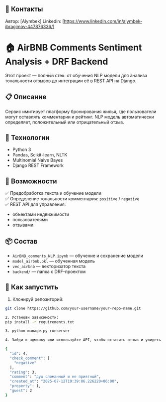 ## 📩 Контакты
Автор: [Alymbek]
Linkedin: [https://www.linkedin.com/in/alymbek-ibragimov-447876336/]


# 🏠 AirBNB Comments Sentiment Analysis + DRF Backend

Этот проект — полный стек: от обучения NLP модели для анализа тональности отзывов до интеграции её в REST API на Django.

## 📋 Описание
Сервис имитирует платформу бронирования жилья, где пользователи могут оставлять комментарии и рейтинг. NLP модель автоматически определяет, положительный или отрицательный отзыв.

## 🔧 Технологии
- Python 3
- Pandas, Scikit-learn, NLTK
- Multinomial Naive Bayes
- Django REST Framework

## 🚀 Возможности
✅ Предобработка текста и обучение модели  
✅ Определение тональности комментария: `positive` / `negative`  
✅ REST API для управления:
  - объектами недвижимости
  - пользователями
  - отзывами

## 📦 Состав
- `AirBNB_comments_NLP.ipynb` — обучение и сохранение модели
- `model_airbnb.pkl` — обученная модель
- `vec_airbnb` — векторизатор текста
- `backend/` — папка с DRF-проектом

## 🔄 Как запустить
1. Клонируй репозиторий:
```bash
git clone https://github.com/your-username/your-repo-name.git

2. Установи зависимости:
pip install -r requirements.txt

3. python manage.py runserver

4. Зайди в админку или используйте API, чтобы оставить отзыв и увидеть результат анализа.

{
  "id": 4,
  "check_comment": [
    "negative"
  ],
  "rating": 3,
  "comment": "душ сломанный и не приятный",
  "created_at": "2025-07-12T19:39:06.226220+06:00",
  "property": 1,
  "guest": 2
}




